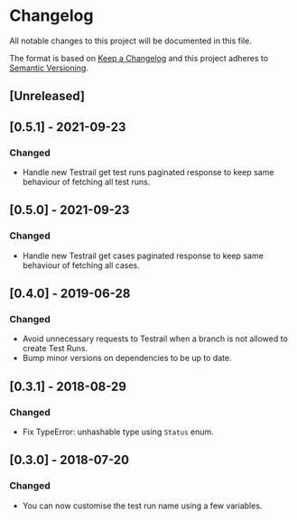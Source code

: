 # Changelog
All notable changes to this project will be documented in this file.

The format is based on [Keep a Changelog](http://keepachangelog.com/en/1.0.0/)
and this project adheres to [Semantic Versioning](http://semver.org/spec/v2.0.0.html).

## [Unreleased]

## [0.5.1] - 2021-09-23
### Changed
- Handle new Testrail get test runs paginated response to keep same behaviour of fetching all test runs.

## [0.5.0] - 2021-09-23
### Changed
- Handle new Testrail get cases paginated response to keep same behaviour of fetching all cases.


## [0.4.0] - 2019-06-28
### Changed
- Avoid unnecessary requests to Testrail when a branch is not allowed to create Test Runs.
- Bump minor versions on dependencies to be up to date.


## [0.3.1] - 2018-08-29
### Changed
- Fix TypeError: unhashable type using `Status` enum.

## [0.3.0] - 2018-07-20
### Changed
- You can now customise the test run name using a few variables.
